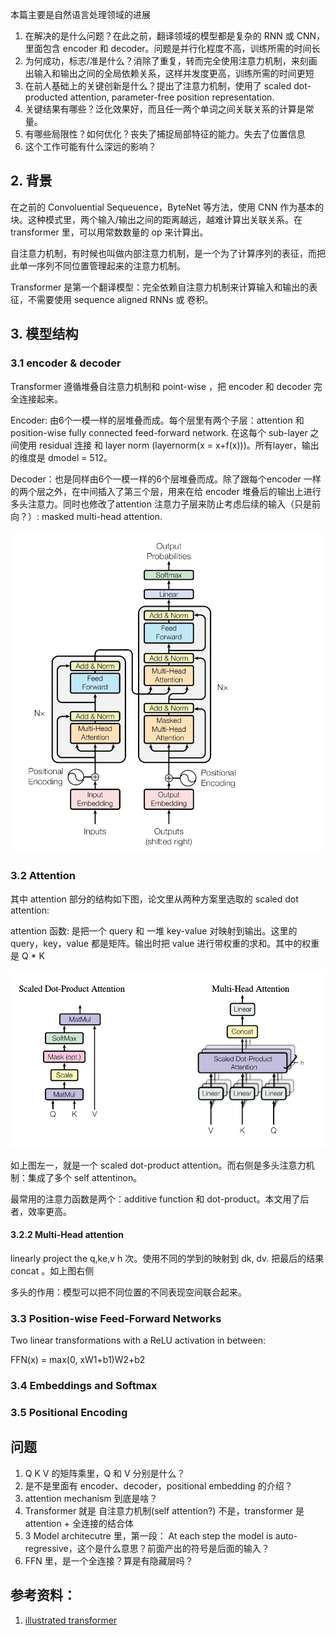 本篇主要是自然语言处理领域的进展

1. 在解决的是什么问题？在此之前，翻译领域的模型都是复杂的 RNN 或 CNN，里面包含 encoder 和 decoder。问题是并行化程度不高，训练所需的时间长
2. 为何成功，标志/准是什么？消除了重复，转而完全使用注意力机制，来刻画出输入和输出之间的全局依赖关系，这样并发度更高，训练所需的时间更短
3. 在前人基础上的关键创新是什么？提出了注意力机制，使用了 scaled dot-producted attention, parameter-free position representation.
4. 关键结果有哪些？泛化效果好，而且任一两个单词之间关联关系的计算是常量。
5. 有哪些局限性？如何优化？丧失了捕捉局部特征的能力。失去了位置信息
6. 这个工作可能有什么深远的影响？

## 2. 背景
在之前的 Convoluential Sequeuence，ByteNet 等方法，使用 CNN 作为基本的块。这种模式里，两个输入/输出之间的距离越远，越难计算出关联关系。在 transformer 里，可以用常数数量的 op 来计算出。

自注意力机制，有时候也叫做内部注意力机制，是一个为了计算序列的表征，而把此单一序列不同位置管理起来的注意力机制。

Transformer 是第一个翻译模型：完全依赖自注意力机制来计算输入和输出的表征，不需要使用 sequence aligned RNNs 或 卷积。

## 3. 模型结构

### 3.1 encoder & decoder

Transformer 遵循堆叠自注意力机制和 point-wise ，把 encoder 和 decoder 完全连接起来。

Encoder: 由6个一模一样的层堆叠而成。每个层里有两个子层：attention 和 position-wise fully connected feed-forward network. 在这每个 sub-layer 之间使用 residual 连接 和 layer norm (layernorm(x = x+f(x)))。所有layer，输出的维度是 dmodel = 512。

Decoder：也是同样由6个一模一样的6个层堆叠而成。除了跟每个encoder 一样的两个层之外，在中间插入了第三个层，用来在给 encoder 堆叠后的输出上进行多头注意力。同时也修改了attention 注意力子层来防止考虑后续的输入（只是前向？）: masked multi-head attention.

![](./imgs/transformer-architecture.png)


### 3.2 Attention

其中 attention 部分的结构如下图，论文里从两种方案里选取的 scaled dot attention:

attention 函数: 是把一个 query 和 一堆 key-value 对映射到输出。这里的 query，key，value 都是矩阵。输出时把 value 进行带权重的求和。其中的权重是 Q * K

![](./imgs/scaled-dot-attention.png)

如上图左一，就是一个 scaled dot-product attention。而右侧是多头注意力机制：集成了多个 self attentinon。

最常用的注意力函数是两个：additive function 和 dot-product。本文用了后者，效率更高。

#### 3.2.2 Multi-Head attention

linearly project the q,ke,v h 次。使用不同的学到的映射到 dk, dv. 把最后的结果 concat 。如上图右侧

多头的作用：模型可以把不同位置的不同表现空间联合起来。

### 3.3 Position-wise Feed-Forward Networks
Two linear transformations with a ReLU activation in between:

FFN(x) =  max(0, xW1+b1)W2+b2

### 3.4 Embeddings and Softmax

### 3.5 Positional Encoding

## 问题
1. Q K V 的矩阵乘里，Q 和 V 分别是什么？
2. 是不是里面有 encoder、decoder，positional embedding 的介绍？
3. attention mechanism 到底是啥？
4. Transformer 就是 自注意力机制(self attention?) 不是，transformer  是 attention + 全连接的结合体
5. 3 Model architecutre 里，第一段： At each step the model is auto-regressive，这个是什么意思？前面产出的符号是后面的输入？
6. FFN 里，是一个全连接？算是有隐藏层吗？

## 参考资料：
1. [illustrated transformer](http://jalammar.github.io/illustrated-transformer/)

